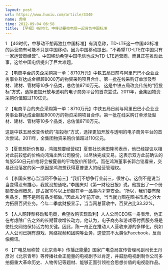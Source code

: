 ```yaml
---
layout: post
url: https://www.huxiu.com/article/3340
name: 虎嗅
time: 2012-09-04 06:58
title: 【早报】4G时代，中移动要拉电信一起背负中国标准
---
```

1 【4G时代，中移动不想再独扛中国标准】有消息称，TD-LTE这一中国4G标准的运营商有可能不只是中国移动，因为中国移动提出，“不希望TD-LTE在中国只有一家运营商经营”。中国移动希望中国电信也成为TD-LTE运营商，而且正在推动此事，这给中国电信提出了巨大难题。

2 【电商平台的央企采购第一单：8710万元】中铁五局日前与阿里巴巴小企业业务事业群达成金额超8000万的物资采购项目合作。第一批在线采购订单涉及型材、建材、管材等10多个品类，总估值8710万元。 这是中铁五局改变传统的“招投标”方式，选择更加开放与透明的电子商务平台的首次尝试。2011年，全集团物资采购价值超过110亿元。

2 【电商平台的央企采购第一单：8710万元】中铁五局日前与阿里巴巴小企业业务事业群达成金额超8000万的物资采购项目合作。第一批在线采购订单涉及型材、建材、管材等10多个品类，总估值8710万元。

这是中铁五局改变传统的“招投标”方式，选择更加开放与透明的电子商务平台的首次尝试。2011年，全集团物资采购价值超过110亿元。

3 【夏普想折价售股，鸿海想要经营权】夏普社长奥田隆司表示，他已经提议以相对此前较低的价格向鸿海出售公司股份，以尽快完成交易。这表示双方此前确认的每股550日元价格将会被夏普的平均股价所替代。而在鸿海董事长郭台铭看来，交易还没落定的另一原因是鸿海想获得夏普更大的经营管理权。

4 【李国庆甘心当当网不争前三】“我们不想争行业前三，很甘心。这倒不是说当当变得没有雄心，我就没想通吃。”李国庆对《第一财经日报》说。他提出了一个份额安全阀概念，即占据10%以上份额在单一品类内才算安全。“所以，我们要有聚焦品类，而不是所有品类都做。”因此从3年前开始，当当就力图在图书市场之外大力拓展百货业务。今年二季度财报显示，当当网总营收中，百货占比33.32%。

5 【人人网转型移动和电商，希望收购实现盈利】人人公司CEO陈一舟表示，他正在考虑除广告之外的长期营收增长动力。他认为，电子商务和游戏等付费服务将是使社交网络保持活力的关键。因此，陈一舟正在推动人人营收来源的多样化，例如人人公司已拥有游戏、网络视频和团购等业务，这使其不太类似Facebook，反而像腾讯。

6 【广电总局称赞《北京青年》传播正能量】国家广电总局宣传管理司副司长王丹彦对《北京青年》等传播社会正能量的电视剧予以肯定，并鼓励电视剧制作公司多拍摄重大革命历史、人物传记等题材、能够正面引领社会思想价值的电视剧作品。

